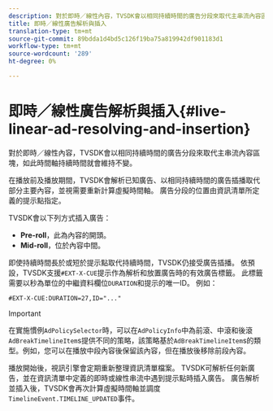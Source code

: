 ```yaml
---
description: 對於即時／線性內容，TVSDK會以相同持續時間的廣告分段來取代主串流內容區塊，如此時間軸持續時間就會維持不變。
title: 即時／線性廣告解析與插入
translation-type: tm+mt
source-git-commit: 89bdda1d4bd5c126f19ba75a819942df901183d1
workflow-type: tm+mt
source-wordcount: '289'
ht-degree: 0%

---
```



# 即時／線性廣告解析與插入{#live-linear-ad-resolving-and-insertion}

對於即時／線性內容，TVSDK會以相同持續時間的廣告分段來取代主串流內容區塊，如此時間軸持續時間就會維持不變。

在播放前及播放期間，TVSDK會解析已知廣告、以相同持續時間的廣告插播取代部分主要內容，並視需要重新計算虛擬時間軸。 廣告分段的位置由資訊清單所定義的提示點指定。

TVSDK會以下列方式插入廣告：

* **Pre-roll**，此為內容的開頭。
* **Mid-roll**，位於內容中間。

即使持續時間長於或短於提示點取代持續時間，TVSDK仍接受廣告插播。 依預設，TVSDK支援`#EXT-X-CUE`提示作為解析和放置廣告時的有效廣告標籤。 此標籤需要以秒為單位的中繼資料欄位`DURATION`和提示的唯一ID。 例如：

```
#EXT-X-CUE:DURATION=27,ID="..."
```

>[!IMPORTANT]
>
>在實施慣例`AdPolicySelector`時，可以在`AdPolicyInfo`中為前滾、中滾和後滾`AdBreakTimelineItem`s提供不同的策略，該策略基於`AdBreakTimelineItem`s的類型。例如，您可以在播放中段內容後保留該內容，但在播放後移除前段內容。

播放開始後，視訊引擎會定期重新整理資訊清單檔案。 TVSDK可解析任何新廣告，並在資訊清單中定義的即時或線性串流中遇到提示點時插入廣告。 廣告解析並插入後，TVSDK會再次計算虛擬時間軸並調度`TimelineEvent.TIMELINE_UPDATED`事件。
